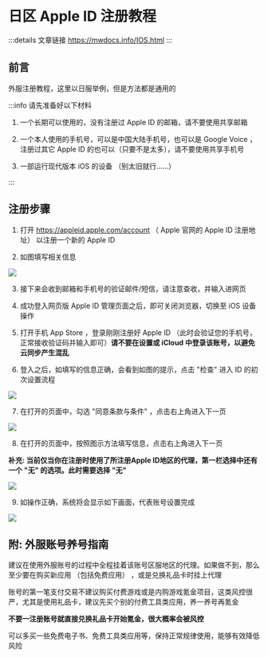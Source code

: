 # 日区 Apple ID 注册教程
:::details 文章链接
https://mwdocs.info/IOS.html
:::

## 前言

外服注册教程，这里以日服举例，但是方法都是通用的

:::info 请先准备好以下材料

1. 一个长期可以使用的，没有注册过 Apple ID 的邮箱，请不要使用共享邮箱

2. 一个本人使用的手机号，可以是中国大陆手机号，也可以是 Google Voice ，注册过其它 Apple ID 的也可以（只要不是太多），请不要使用共享手机号

3. 一部运行现代版本 iOS 的设备 （别太旧就行……）

:::

## 注册步骤

1. 打开 https://appleid.apple.com/account （ Apple 官网的 Apple ID 注册地址） 以注册一个新的 Apple ID

2. 如图填写相关信息

![](https://docs.mwdocs.info/zEp7VrhE.png)

3. 接下来会收到邮箱和手机号的验证邮件/短信，请注意查收，并输入进网页

4. 成功登入网页版 Apple ID 管理页面之后，即可关闭浏览器，切换至 iOS 设备操作

5. 打开手机 App Store ，登录刚刚注册好 Apple ID （此时会验证您的手机号，正常接收验证码并输入即可）**请不要在设置或 iCloud 中登录该账号，以避免云同步产生混乱**

6. 登入之后，如填写的信息正确，会看到如图的提示，点击 "检查" 进入 ID 的初次设置流程

![](https://docs.mwdocs.info/2o0DR9Fw.png)

7. 在打开的页面中，勾选 "同意条款与条件" ，点击右上角进入下一页

![](https://docs.mwdocs.info/zwBftKC8.png)

8. 在打开的页面中，按照图示方法填写信息，点击右上角进入下一页

**补充: 当前仅当你在注册时使用了所注册Apple ID地区的代理，第一栏选择中还有一个 "无" 的选项。此时需要选择 "无"**

![](https://docs.mwdocs.info/6vlEae2v.png)

9. 如操作正确，系统将会显示如下画面，代表账号设置完成

![](https://docs.mwdocs.info/5eXGFhJN.png)

## 附: 外服账号养号指南

建议在使用外服账号的过程中全程挂着该账号区服地区的代理。如果做不到，那么至少要在购买新应用 （包括免费应用） ，或是兑换礼品卡时挂上代理

账号的第一笔支付交易不建议购买付费游戏或是内购游戏氪金项目，这类风控很严，尤其是使用礼品卡，建议先买个别的付费工具类应用，养一养号再氪金

**不要一注册账号就直接兑换礼品卡开始氪金，很大概率会被风控**

可以多买一些免费电子书、免费工具类应用等，保持正常规律使用，能够有效降低风险